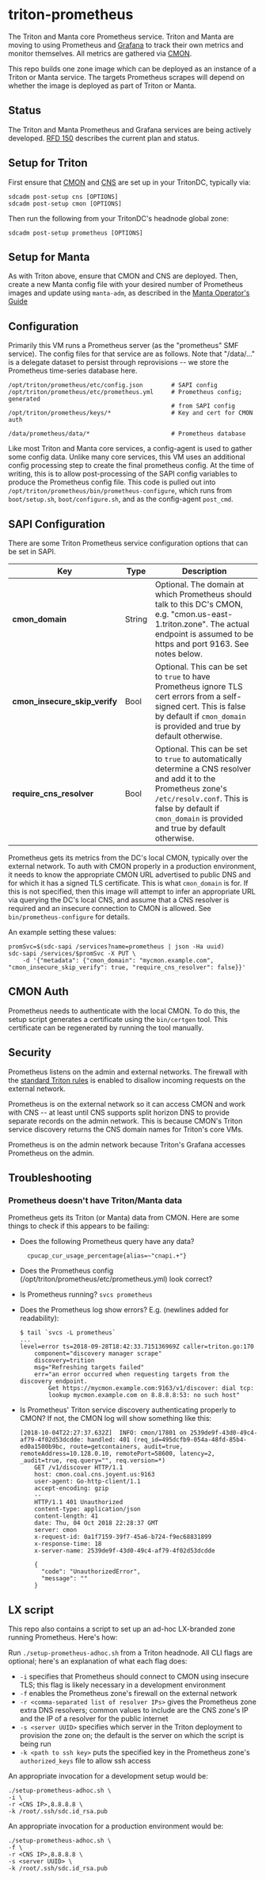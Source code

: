 # triton-prometheus

The Triton and Manta core Prometheus service. Triton and Manta are moving to
using Prometheus and [Grafana](https://github.com/joyent/triton-grafana) to
track their own metrics and monitor themselves. All metrics are gathered via
[CMON](https://github.com/joyent/triton-cmon).

This repo builds one zone image which can be deployed as an instance of a Triton
or Manta service. The targets Prometheus scrapes will depend on whether the
image is deployed as part of Triton or Manta.


## Status

The Triton and Manta Prometheus and Grafana services are being actively
developed. [RFD 150](https://github.com/joyent/rfd/tree/master/rfd/0150)
describes the current plan and status.


## Setup for Triton

First ensure that [CMON](https://github.com/joyent/triton-cmon) and
[CNS](https://github.com/joyent/triton-cns) are set up in your TritonDC,
typically via:

    sdcadm post-setup cns [OPTIONS]
    sdcadm post-setup cmon [OPTIONS]

Then run the following from your TritonDC's headnode global zone:

    sdcadm post-setup prometheus [OPTIONS]

## Setup for Manta

As with Triton above, ensure that CMON and CNS are deployed. Then, create a new
Manta config file with your desired number of Prometheus images and update using
`manta-adm`, as described in the
[Manta Operator's Guide](https://joyent.github.io/manta/#upgrading-manta-components)

## Configuration

Primarily this VM runs a Prometheus server (as the "prometheus" SMF service).
The config files for that service are as follows. Note that "/data/..." is a
delegate dataset to persist through reprovisions -- we store the Prometheus
time-series database here.

    /opt/triton/prometheus/etc/config.json        # SAPI config
    /opt/triton/prometheus/etc/prometheus.yml     # Prometheus config; generated
                                                  # from SAPI config
    /opt/triton/prometheus/keys/*                 # Key and cert for CMON auth

    /data/prometheus/data/*                       # Prometheus database

Like most Triton and Manta core services, a config-agent is used to gather some
config data. Unlike many core services, this VM uses an additional config
processing step to create the final prometheus config. At the time of writing,
this is to allow post-processing of the SAPI config variables to produce the
Prometheus config file. This code is pulled out into
`/opt/triton/prometheus/bin/prometheus-configure`, which runs from
`boot/setup.sh`, `boot/configure.sh`, and as the config-agent `post_cmd`.

## SAPI Configuration

There are some Triton Prometheus service configuration options that can be
set in SAPI.

| Key                              | Type   | Description |
| -------------------------------- | ------ | ----------- |
| **cmon\_domain**                 | String | Optional. The domain at which Prometheus should talk to this DC's CMON, e.g. "cmon.us-east-1.triton.zone". The actual endpoint is assumed to be https and port 9163. See notes below. |
| **cmon\_insecure\_skip\_verify** | Bool   | Optional. This can be set to `true` to have Prometheus ignore TLS cert errors from a self-signed cert. This is false by default if `cmon_domain` is provided and true by default otherwise. |
| **require\_cns\_resolver** | Bool   | Optional. This can be set to `true` to automatically determine a CNS resolver and add it to the Prometheus zone's `/etc/resolv.conf`. This is false by default if `cmon_domain` is provided and true by default otherwise. |

Prometheus gets its metrics from the DC's local CMON, typically over the
external network. To auth with CMON properly in a production environment, it
needs to know the appropriate CMON URL advertised to public DNS and for which
it has a signed TLS certificate. This is what `cmon_domain` is for. If this is
not specified, then this image will attempt to infer an appropriate URL
via querying the DC's local CNS, and assume that a CNS resolver is required and
an insecure connection to CMON is allowed. See `bin/prometheus-configure` for
details.

An example setting these values:

    promSvc=$(sdc-sapi /services?name=prometheus | json -Ha uuid)
    sdc-sapi /services/$promSvc -X PUT \
        -d '{"metadata": {"cmon_domain": "mycmon.example.com", "cmon_insecure_skip_verify": true, "require_cns_resolver": false}}'


## CMON Auth

Prometheus needs to authenticate with the local CMON. To do this, the setup
script generates a certificate using the `bin/certgen` tool. This certificate
can be regenerated by running the tool manually.


## Security

Prometheus listens on the admin and external networks. The firewall with the
[standard Triton rules](https://github.com/joyent/sdc-headnode/blob/34dbd8acd65523c844385a81239ea0a872750326/scripts/headnode.sh#L188-L228)
is enabled to disallow incoming requests on the external network.

Prometheus is on the external network so it can access CMON and work with CNS --
at least until CNS supports split horizon DNS to provide separate records on the
admin network. This is because CMON's Triton service discovery returns the CNS
domain names for Triton's core VMs.

Prometheus is on the admin network because Triton's Grafana accesses Prometheus
on the admin.


## Troubleshooting

### Prometheus doesn't have Triton/Manta data

Prometheus gets its Triton (or Manta) data from CMON. Here are some things to
check if this appears to be failing:

- Does the following Prometheus query have any data?

        cpucap_cur_usage_percentage{alias=~"cnapi.+"}

- Does the Prometheus config (/opt/triton/prometheus/etc/prometheus.yml) look correct?

- Is Prometheus running? `svcs prometheus`

- Does the Prometheus log show errors? E.g. (newlines added for readability):

    ```
    $ tail `svcs -L prometheus`
    ...
    level=error ts=2018-09-28T18:42:33.715136969Z caller=triton.go:170
        component="discovery manager scrape"
        discovery=trition
        msg="Refreshing targets failed"
        err="an error occurred when requesting targets from the discovery endpoint.
            Get https://mycmon.example.com:9163/v1/discover: dial tcp:
            lookup mycmon.example.com on 8.8.8.8:53: no such host"
    ```

- Is Prometheus' Triton service discovery authenticating properly to CMON? If
  not, the CMON log will show something like this:

    ```
    [2018-10-04T22:27:37.632Z]  INFO: cmon/17801 on 2539de9f-43d0-49c4-af79-4f02d53dcdde: handled: 401 (req_id=495dcfb9-054a-48fd-85b4-ed0a1500b9bc, route=getcontainers, audit=true, remoteAddress=10.128.0.10, remotePort=58600, latency=2, _audit=true, req.query="", req.version=*)
        GET /v1/discover HTTP/1.1
        host: cmon.coal.cns.joyent.us:9163
        user-agent: Go-http-client/1.1
        accept-encoding: gzip
        --
        HTTP/1.1 401 Unauthorized
        content-type: application/json
        content-length: 41
        date: Thu, 04 Oct 2018 22:28:37 GMT
        server: cmon
        x-request-id: 0a1f7159-39f7-45a6-b724-f9ec68831899
        x-response-time: 18
        x-server-name: 2539de9f-43d0-49c4-af79-4f02d53dcdde

        {
          "code": "UnauthorizedError",
          "message": ""
        }
    ```

## LX script

This repo also contains a script to set up an ad-hoc LX-branded zone running
Prometheus. Here's how:

Run `./setup-prometheus-adhoc.sh` from a Triton headnode. All CLI flags are
optional; here's an explanation of what each flag does:
- `-i` specifies that Prometheus should connect to CMON using insecure TLS; this
  flag is likely necessary in a development environment
- `-f` enables the Prometheus zone's firewall on the external network
- `-r <comma-separated list of resolver IPs>` gives the Prometheus zone extra
  DNS resolvers; common values to include are the CNS zone's IP and the IP of
  a resolver for the public internet
- `-s <server UUID>` specifies which server in the Triton deployment to
  provision the zone on; the default is the server on which the script is being
  run
- `-k <path to ssh key>` puts the specified key in the Prometheus zone's
  `authorized_keys` file to allow ssh access

An appropriate invocation for a development setup would be:

    ./setup-prometheus-adhoc.sh \
    -i \
    -r <CNS IP>,8.8.8.8 \
    -k /root/.ssh/sdc.id_rsa.pub

An appropriate invocation for a production environment would be:

    ./setup-prometheus-adhoc.sh \
    -f \
    -r <CNS IP>,8.8.8.8 \
    -s <server UUID> \
    -k /root/.ssh/sdc.id_rsa.pub
